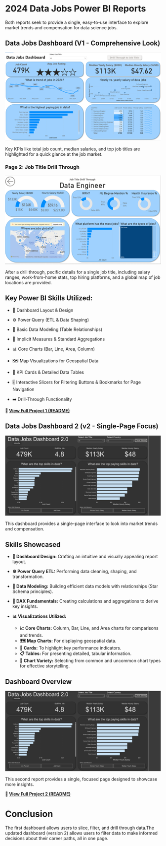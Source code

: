 # 2024 Data Jobs Power BI Reports

Both reports seek to provide a single, easy-to-use interface to explore market trends and compensation for data science jobs.

## Data Jobs Dashboard (V1 - Comprehensive Look)

![Dashboard page 1](/Images/project1,%20page1.png)

Key KPIs like total job count, median salaries, and top job titles are highlighted for a quick glance at the job market.

### Page 2: Job Title Drill Through

![Dashboard Page 2](/Images/project1,%20page2.png)

After a drill through, pecific details for a single job title, including salary ranges, work-from-home stats, top hiring platforms, and a global map of job locations are provided.


## **Key Power BI Skills Utilized:**
- 🎨 Dashboard Layout & Design

- ⚙️ Power Query (ETL & Data Shaping)

- 🔗 Basic Data Modeling (Table Relationships)

- 🧮 Implicit Measures & Standard Aggregations

- 📊 Core Charts (Bar, Line, Area, Column) 

- 🗺️ Map Visualizations for Geospatial Data

- 🔢 KPI Cards & Detailed Data Tables 

- 🎚️ Interactive Slicers for Filtering Buttons & Bookmarks for Page Navigation 

- ➡️ Drill-Through Functionality


**🔗 [View Full Project 1 (README)](/Data_Jobs_v1/README.md)**

## Data Jobs Dashboard 2 (v2 - Single-Page Focus)

![Dashboard page 1](/Images/project2.png)

This dashboard provides a single-page interface to look into market trends and compensation.

## Skills Showcased

- **🎨 Dashboard Design:** Crafting an intuitive and
visually appealing report layout.
- **⚙️ Power Query ETL:** Performing data cleaning, shaping, and transformation.
- **🔗 Data Modeling:** Building efficient data models
with relationships (Star Schema principles).

- **🧮 DAX Fundamentals:** Creating calculations and
aggregations to derive key insights.

- **📊 Visualizations Utilized:**
    - **📈 Core Charts:** Column, Bar, Line, and Area charts for comparisons and trends.
    - **🗺️ Map Charts:** For displaying geospatial data.
    - **🔢 Cards:** To highlight key performance indicators.
    - **📋 Tables:** For presenting detailed, tabular information.
    - **🎨 Chart Variety:** Selecting from common and uncommon chart types for effective storytelling.

## Dashboard Overview

![Dashboard 2](/Images/project2.png)

This second report provides a single, focused page designed to showcase more insights.

**🔗 [View Full Project 2 (README)](/Data_job2_v2/README.md)**

# Conclusion

The first dashboard allows users to slice, filter, and drill through data.The updated dashboard (version 2) allows users to filter data to make informed decisions about their career paths, all in one page.